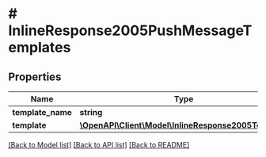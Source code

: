 # # InlineResponse2005PushMessageTemplates

## Properties

Name | Type | Description | Notes
------------ | ------------- | ------------- | -------------
**template_name** | **string** |  | [optional]
**template** | [**\OpenAPI\Client\Model\InlineResponse2005Template**](InlineResponse2005Template.md) |  | [optional]

[[Back to Model list]](../../README.md#models) [[Back to API list]](../../README.md#endpoints) [[Back to README]](../../README.md)
